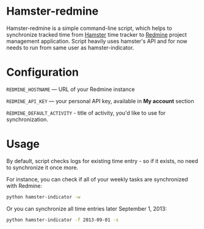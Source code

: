 # Hamster-redmine

Hamster-redmine is a simple command-line script, which helps to synchronize tracked time from [Hamster](http://projecthamster.wordpress.com/) time tracker to [Redmine](http://www.redmine.org/) project management application. Script heavily uses hamster's API and for now needs to run from same user as hamster-indicator.

# Configuration

`REDMINE_HOSTNAME` — URL of your Redmine instance

`REDMINE_API_KEY` — your personal API key, available in **My account** section

`REDMINE_DEFAULT_ACTIVITY` - title of activity, you'd like to use for synchronization.

# Usage

By default, script checks logs for existing time entry - so if it exists, no need to synchronize it once more.

For instance, you can check if all of your weekly tasks are synchronized with Redmine:  

```bash
python hamster-indicator -w
```

Or you can synchronize all time entries later September 1, 2013:

```bash
python hamster-indicator -f 2013-09-01 -s
```
